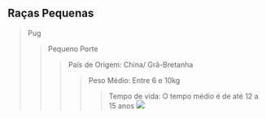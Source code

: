 ## Raças Pequenas

> Pug
>> Pequeno Porte
>>> País de Origem: China/ Grã-Bretanha
>>>> Peso Médio: Entre 6 e 10kg
>>>>> Tempo de vida: O tempo médio é de até 12 a 15 anos
![](https://petcaramelo.com/wp-content/uploads/2018/07/PUG-CACHORRO.jpg)